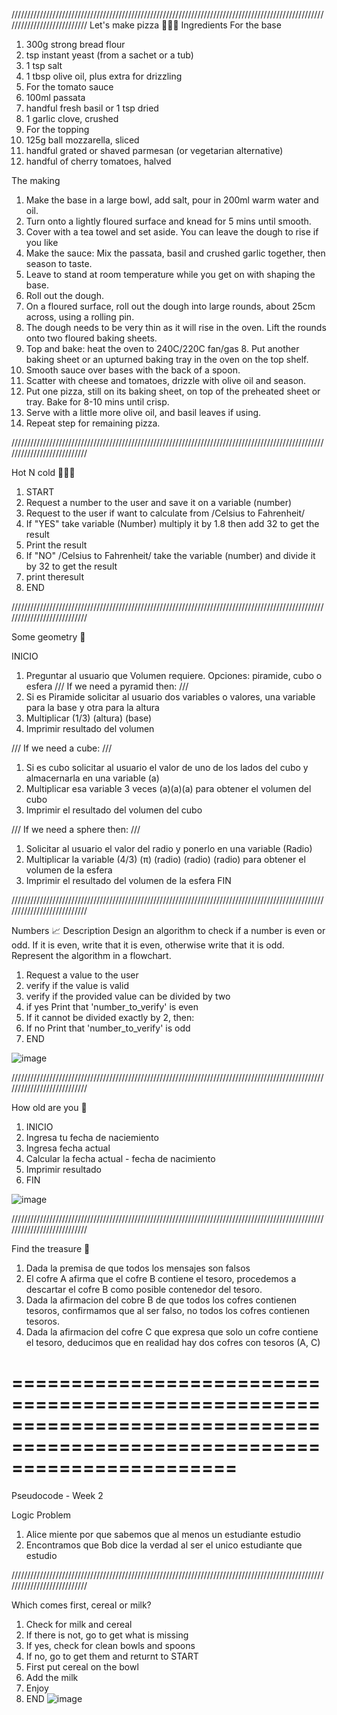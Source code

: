 ///////////////////////////////////////////////////////////////////////////////////////////////////////////////////////////
Let's make pizza 🍕🍕🍕
Ingredients
For the base

1. 300g strong bread flour
2. tsp instant yeast (from a sachet or a tub)
3. 1 tsp salt
4. 1 tbsp olive oil, plus extra for drizzling
5. For the tomato sauce
6. 100ml passata
7. handful fresh basil or 1 tsp dried
8. 1 garlic clove, crushed
9. For the topping
10. 125g ball mozzarella, sliced
11. handful grated or shaved parmesan (or vegetarian alternative)
12. handful of cherry tomatoes, halved

The making 

1. Make the base in a large bowl, add salt, pour in 200ml warm water and oil.
2. Turn onto a lightly floured surface and knead for 5 mins until smooth.
3. Cover with a tea towel and set aside. You can leave the dough to rise if you like
4. Make the sauce: Mix the passata, basil and crushed garlic together, then season to taste.
5. Leave to stand at room temperature while you get on with shaping the base.
6. Roll out the dough.
7. On a floured surface, roll out the dough into large rounds, about 25cm across, using a rolling pin. 
8. The dough needs to be very thin as it will rise in the oven. Lift the rounds onto two floured baking sheets. 
9. Top and bake: heat the oven to 240C/220C fan/gas 8. Put another baking sheet or an upturned baking tray in the oven on the top shelf.
10. Smooth sauce over bases with the back of a spoon.
11. Scatter with cheese and tomatoes, drizzle with olive oil and season.
12. Put one pizza, still on its baking sheet, on top of the preheated sheet or tray. Bake for 8-10 mins until crisp.
13. Serve with a little more olive oil, and basil leaves if using.
14. Repeat step for remaining pizza.

///////////////////////////////////////////////////////////////////////////////////////////////////////////////////////////

Hot N cold 🤒🧊🔥

1. START
2. Request a number to the user and save it on a variable (number)
3. Request to the user if want to calculate from /Celsius to Fahrenheit/
4. If "YES" take variable (Number) multiply it by 1.8 then add 32 to get the result
5. Print the result 
6. If "NO" /Celsius to Fahrenheit/ take the variable (number) and divide it by 32 to get the result
7. print theresult 
8. END

///////////////////////////////////////////////////////////////////////////////////////////////////////////////////////////

Some geometry 📐

INICIO
1. Preguntar al usuario que Volumen requiere. Opciones: piramide, cubo o esfera
/// If we need a pyramid then: ///
1. Si es Piramide solicitar al usuario dos variables o valores, una variable para la base y otra para la altura
2.  Multiplicar (1/3) (altura) (base)
3. Imprimir resultado del volumen 

/// If we need a cube: ///
1. Si es cubo solicitar al usuario el valor de uno de los lados del cubo y almacernarla en una variable (a)
2. Multiplicar esa variable 3 veces (a)(a)(a) para obtener el volumen del cubo
3. Imprimir el resultado del volumen del cubo 

/// If we need a sphere then: ///
1. Solicitar al usuario el valor del radio y ponerlo en una variable (Radio)
2. Multiplicar la variable (4/3) (π) (radio) (radio) (radio) para obtener el volumen de la esfera
3. Imprimir el resultado del volumen de la esfera
FIN

///////////////////////////////////////////////////////////////////////////////////////////////////////////////////////////

Numbers 📈
Description
Design an algorithm to check if a number is even or odd. If it is even, write that it is even, otherwise write that it is odd. Represent the algorithm in a flowchart.

1. Request a value to the user 
2. verify if the value is valid 
3. verify if the provided value can be divided by two 
4. if yes Print that 'number_to_verify' is even
5. If it cannot be divided exactly by 2, then:
6. If no Print that 'number_to_verify' is odd
7. END

![image](https://user-images.githubusercontent.com/97712003/207748488-34e08ba8-29fe-4e46-9b8a-24fc7f41a98b.png)

///////////////////////////////////////////////////////////////////////////////////////////////////////////////////////////

How old are you 👴

1. INICIO
2. Ingresa tu fecha de naciemiento 
3. Ingresa fecha actual 
4. Calcular la fecha actual - fecha de nacimiento 
5. Imprimir resultado
6. FIN

![image](https://user-images.githubusercontent.com/97712003/207749732-39e9f2c9-9cdb-428c-ae4f-eb96e849b961.png)

///////////////////////////////////////////////////////////////////////////////////////////////////////////////////////////

Find the treasure 👑

1. Dada la premisa de que todos los mensajes son falsos
2. El cofre A afirma que el cofre B contiene el tesoro, procedemos a descartar el cofre B como posible contenedor del tesoro. 
3. Dada la afirmacion del cobre B de que todos los cofres contienen tesoros, confirmamos que al ser falso, no todos los cofres contienen tesoros. 
4. Dada la afirmacion del cofre C que expresa que solo un cofre contiene el tesoro, deducimos que en realidad hay dos cofres con tesoros (A, C)

===========================================================================================================================
===========================================================================================================================

 Pseudocode - Week 2
 
 Logic Problem 
 
 1. Alice miente por que sabemos que al menos un estudiante estudio
 2. Encontramos que Bob dice la verdad al ser el unico estudiante que estudio

///////////////////////////////////////////////////////////////////////////////////////////////////////////////////////////

Which comes first, cereal or milk?

1. Check for milk and cereal 
2. If there is not, go to get what is missing 
3. If yes, check for clean bowls and spoons
4. If no, go to get them and returnt to START 
5. First put cereal on the bowl 
6. Add the milk 
7. Enjoy 
8. END
![image](https://user-images.githubusercontent.com/97712003/208004032-1d189aa2-930e-4a76-9176-0979c97f3ba3.png)

 

 




